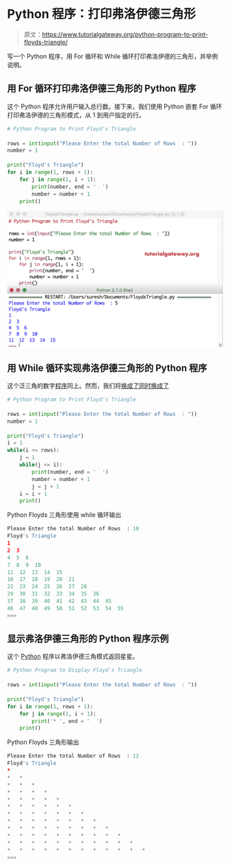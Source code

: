 # Python 程序：打印弗洛伊德三角形

> 原文：<https://www.tutorialgateway.org/python-program-to-print-floyds-triangle/>

写一个 Python 程序，用 For 循环和 While 循环打印弗洛伊德的三角形，并举例说明。

## 用 For 循环打印弗洛伊德三角形的 Python 程序

这个 Python 程序允许用户输入总行数。接下来，我们使用 Python 嵌套 For 循环打印弗洛伊德的三角形模式，从 1 到用户指定的行。

```py
# Python Program to Print Floyd's Triangle

rows = int(input("Please Enter the total Number of Rows  : "))
number = 1

print("Floyd's Triangle") 
for i in range(1, rows + 1):
    for j in range(1, i + 1):        
        print(number, end = '  ')
        number = number + 1
    print()
```

![Python Program to Print Floyd's Triangle 1](img/478499f1a6e1e93afa07657903fb930f.png)

## 用 While 循环实现弗洛伊德三角形的 Python 程序

这个泛三角的数字[程序](https://www.tutorialgateway.org/python-programming-examples/)同上。然而，我们将[换成了](https://www.tutorialgateway.org/python-for-loop/)[同时换成了](https://www.tutorialgateway.org/python-while-loop/)

```py
# Python Program to Print Floyd's Triangle

rows = int(input("Please Enter the total Number of Rows  : "))
number = 1

print("Floyd's Triangle")
i = 1
while(i <= rows):
    j = 1
    while(j <= i):        
        print(number, end = '  ')
        number = number + 1
        j = j + 1
    i = i + 1
    print()
```

Python Floyds 三角形使用 while 循环输出

```py
Please Enter the total Number of Rows  : 10
Floyd's Triangle
1  
2  3  
4  5  6  
7  8  9  10  
11  12  13  14  15  
16  17  18  19  20  21  
22  23  24  25  26  27  28  
29  30  31  32  33  34  35  36  
37  38  39  40  41  42  43  44  45  
46  47  48  49  50  51  52  53  54  55  
>>> 
```

## 显示弗洛伊德三角形的 Python 程序示例

这个 [Python](https://www.tutorialgateway.org/python-tutorial/) 程序以弗洛伊德三角模式返回星星。

```py
# Python Program to Display Floyd's Triangle

rows = int(input("Please Enter the total Number of Rows  : "))

print("Floyd's Triangle") 
for i in range(1, rows + 1):
    for j in range(1, i + 1):        
        print('* ', end = '  ')
    print()
```

Python Floyds 三角形输出

```py
Please Enter the total Number of Rows  : 12
Floyd's Triangle
*   
*   *   
*   *   *   
*   *   *   *   
*   *   *   *   *   
*   *   *   *   *   *   
*   *   *   *   *   *   *   
*   *   *   *   *   *   *   *   
*   *   *   *   *   *   *   *   *   
*   *   *   *   *   *   *   *   *   *   
*   *   *   *   *   *   *   *   *   *   *   
*   *   *   *   *   *   *   *   *   *   *   *   
>>> 
```